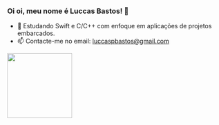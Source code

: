 ### Oi oi, meu nome é Luccas Bastos! 👋

- 🌱 Estudando Swift e C/C++ com enfoque em aplicações de projetos embarcados.
- 📫 Contacte-me no email: luccaspbastos@gmail.com

<div>
  <img height="150em" src="https://github-readme-stats.vercel.app/api/top-langs/?username=LuccasBastos&layout=compact&langs_count=16&theme=dark"/>
</div>

